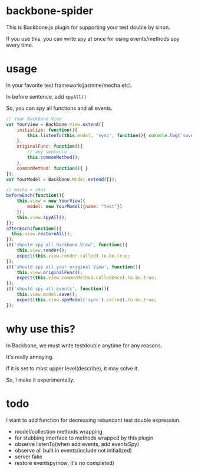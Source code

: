 # backbone-spider

This is Backbone.js plugin for supporting your test double by sinon.

If you use this, you can write spy at once for using events/methods spy every time.

# usage

In your favorite test framework(jasmine/mocha etc).

In before sentence, add ```spyAll()```

So, you can spy all functions and all events.

```javascript
// Your Backbone View
var YourView = Backbone.View.extend({
    initialize: function(){
        this.listenTo(this.model, 'sync', function(){ console.log('saved!!'); });
    },
    originalFunc: function(){
        // any sentence ...
        this.commonMethod();
    },
    commonMethod: function(){ }
});
var YourModel = Backbone.Model.extend({});

// mocha + chai
beforeEach(function(){
    this.view = new YourView({
        model: new YourModel({name: "test"})
    });
    this.view.spyAll();
});
afterEach(function(){
  this.view.restoreAll();
});
it('should spy all Backbone.View', function(){
    this.view.render();
    expect(this.view.render.called).to.be.true;
});
it('should spy all your original View', function(){
    this.view.originalFunc();
    expect(this.view.commonMethod.calledOnce).to.be.true;
});
it('should spy all events', function(){
    this.view.model.save();
    expect(this.view.spyModel('sync').called).to.be.true;
});
```

# why use this?

In Backbone, we must write testdouble anytime for any reasons.

It's really annoying.

If it is set to most upper level(describe), it may solve it.

So, I make it experimentally.

# todo

I want to add function for decreasing rebundant test double expression.

- model/collection methods wrapping
- for stubbing interface to methods wrapped by this plugin
- observe listenTo(when add events, add eventsSpy)
- observe all built in events(include not initialized)
- server fake
- restore eventspy(now, it's no completed)

